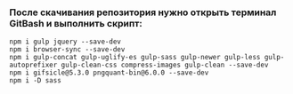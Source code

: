 ### После скачивания репозитория нужно открыть терминал GitBash и выполнить скрипт:
```
npm i gulp jquery --save-dev
npm i browser-sync --save-dev
npm i gulp-concat gulp-uglify-es gulp-sass gulp-newer gulp-less gulp-autoprefixer gulp-clean-css compress-images gulp-clean --save-dev
npm i gifsicle@5.3.0 pngquant-bin@6.0.0 --save-dev
npm i -D sass
```
